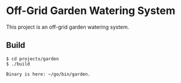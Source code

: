 # Off-Grid Garden Watering System
This project is an off-grid garden watering system.

## Build
```
$ cd projects/garden
$ ./build

Binary is here: ~/go/bin/garden.
